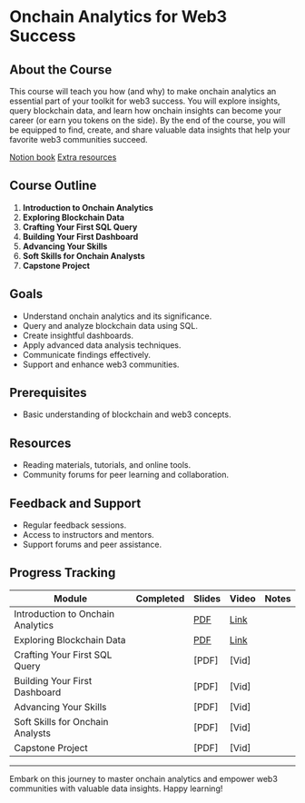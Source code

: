# Onchain Analytics for Web3 Success

## About the Course

This course will teach you how (and why) to make onchain analytics an essential part of your toolkit for web3 success. You will explore insights, query blockchain data, and learn how onchain insights can become your career (or earn you tokens on the side). By the end of the course, you will be equipped to find, create, and share valuable data insights that help your favorite web3 communities succeed.

[Notion book](https://teamflipside.notion.site/Learn-Web3-Data-Course-c1f059aff1bb46e69f0089bd6c4cc9db?pvs=4) 
[Extra resources](https://teamflipside.notion.site/Onchain-Insights-Resources-Learn-Web3-Data-Flipside-0565b847aa5a4abe818ab6d28aa307d0) 


## Course Outline

1. **Introduction to Onchain Analytics**
2. **Exploring Blockchain Data**
3. **Crafting Your First SQL Query**
4. **Building Your First Dashboard**
5. **Advancing Your Skills**
6. **Soft Skills for Onchain Analysts**
7. **Capstone Project**

## Goals

- Understand onchain analytics and its significance.
- Query and analyze blockchain data using SQL.
- Create insightful dashboards.
- Apply advanced data analysis techniques.
- Communicate findings effectively.
- Support and enhance web3 communities.

## Prerequisites

- Basic understanding of blockchain and web3 concepts.

## Resources

- Reading materials, tutorials, and online tools.
- Community forums for peer learning and collaboration.

## Feedback and Support

- Regular feedback sessions.
- Access to instructors and mentors.
- Support forums and peer assistance.

## Progress Tracking

| Module                              | Completed | Slides   | Video | Notes                    |
| ----------------------------------- | --------- | ----- | ----- | ------------------------ |
| Introduction to Onchain Analytics   |           | [PDF](https://docs.google.com/presentation/d/1wGYUVY7GvgLCfvlNnboWVtiKz-P7rQJqWuRIa5Hs7L8)   | [Link](https://www.youtube.com/watch?v=IJnKkVc_b3w&t=2445s)   |                          |
| Exploring Blockchain Data           |           | [PDF](https://docs.google.com/presentation/d/1CEj8dUb1UNZTMu2Lv-AdM2yQSjLQ-RRyiX_ZCChvo5A/) | [Link](https://www.youtube.com/watch?v=rX3uw49Gj0w) |                          |
| Crafting Your First SQL Query       |           | [PDF] | [Vid] |                          |
| Building Your First Dashboard       |           | [PDF] | [Vid] |                          |
| Advancing Your Skills               |           | [PDF] | [Vid] |                          |
| Soft Skills for Onchain Analysts    |           | [PDF] | [Vid] |                          |
| Capstone Project                    |           | [PDF] | [Vid] |                          |


---

Embark on this journey to master onchain analytics and empower web3 communities with valuable data insights. Happy learning!
